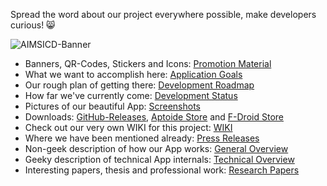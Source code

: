 Spread the word about our project everywhere possible, make developers curious! :smile_cat:

![AIMSICD-Banner](https://github.com/SecUpwN/Android-IMSI-Catcher-Detector/raw/master/PROMOTION/AIMSICD-Banner_Small.png)

* Banners, QR-Codes, Stickers and Icons: [Promotion Material](https://github.com/SecUpwN/Android-IMSI-Catcher-Detector/tree/master/PROMOTION)
* What we want to accomplish here: [Application Goals](https://github.com/SecUpwN/Android-IMSI-Catcher-Detector#application-goals-please-read-carefully)
* Our rough plan of getting there: [Development Roadmap](https://github.com/SecUpwN/Android-IMSI-Catcher-Detector#development-roadmap)
* How far we've currently come: [Development Status](https://github.com/SecUpwN/Android-IMSI-Catcher-Detector/wiki/Development-Status)
* Pictures of our beautiful App: [Screenshots](https://github.com/SecUpwN/Android-IMSI-Catcher-Detector/tree/master/SCREENSHOTS)
* Downloads: [GitHub-Releases](https://github.com/SecUpwN/Android-IMSI-Catcher-Detector/releases), [Aptoide Store](http://aimsicd.store.aptoide.com/) and [F-Droid Store](https://f-droid.org/repository/browse/?fdid=com.SecUpwN.AIMSICD)
* Check out our very own WIKI for this project: [WIKI](https://github.com/SecUpwN/Android-IMSI-Catcher-Detector/wiki)
* Where we have been mentioned already: [Press Releases](https://github.com/SecUpwN/Android-IMSI-Catcher-Detector/wiki/Press-Releases)
* Non-geek description of how our App works: [General Overview](https://github.com/SecUpwN/Android-IMSI-Catcher-Detector/wiki/General-Overview)
* Geeky description of technical App internals: [Technical Overview](https://github.com/SecUpwN/Android-IMSI-Catcher-Detector/wiki/Technical-Overview)
* Interesting papers, thesis and professional work: [Research Papers](https://github.com/SecUpwN/Android-IMSI-Catcher-Detector/tree/master/PAPERS)